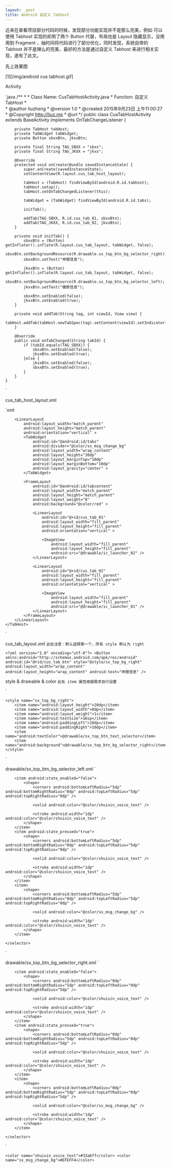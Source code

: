 ```yaml
---
layout: _post
title: Android 自定义 Tabhost 
---
```


 近来在查看项目部分代码的时候，发现部分功能实现并不是那么完美，例如  可以使用 Tabhost 实现的却用了两个 Button 代替，布局也是 Layout 隐藏显示，没用用到 Fragment ，抽时间将代码进行了部分优化，同时发现，系统自带的 Tabhost 并不是辣么的完美，最好的方法是通过自定义 Tabhost 来进行相关实现，遂有了此文。


 先上效果图
 
 [1][/img/android cus tabhost.gif]

 
 Activity 

`java
	 /**
	 * 
	 *  Class Name: CusTabHostActivity.java
	 *  Function: 自定义 TabHost
	 *  
	 *  @author liuzheng
	 *  @version 1.0 
	 *  @created 2015年9月23日 上午11:00:27
	 *  @Copyright http://liuz.me 
	 *  @url
	 */
	public class CusTabHostActivity extends BaseActivity implements OnTabChangeListener {
		
		private TabHost tabHost;
		private TabWidget tabWidget;
		private Button sbxxBtn, jkxxBtn;
		
		private final String TAG_SBXX = "sbxx";
		private final String TAG_JKXX = "jkxx";
		
		@Override
		protected void onCreate(Bundle savedInstanceState) {
			super.onCreate(savedInstanceState);
			setContentView(R.layout.cus_tab_host_layout);
			
			tabHost = (TabHost) findViewById(android.R.id.tabhost);
			tabHost.setup();
			tabHost.setOnTabChangedListener(this);
			
			tabWidget = (TabWidget) findViewById(android.R.id.tabs);
			
			initTab();
			
			addTab(TAG_SBXX, R.id.cus_tab_01, sbxxBtn);
			addTab(TAG_JKXX, R.id.cus_tab_02, jkxxBtn);
		}

		private void initTab() {
			sbxxBtn = (Button) getInflater().inflate(R.layout.cus_tab_layout, tabWidget, false);
			sbxxBtn.setBackgroundResource(R.drawable.sx_top_btn_bg_selector_right);
			sbxxBtn.setText("申报信息");
			
			jkxxBtn = (Button) getInflater().inflate(R.layout.cus_tab_layout, tabWidget, false);
			sbxxBtn.setBackgroundResource(R.drawable.sx_top_btn_bg_selector_left);
			jkxxBtn.setText("缴款信息");

			sbxxBtn.setEnabled(false);
			jkxxBtn.setEnabled(true);
		}
		
		private void addTab(String tag, int viewId, View view) {
			tabHost.addTab(tabHost.newTabSpec(tag).setContent(viewId).setIndicator(view));
		}

		@Override
		public void onTabChanged(String tabId) {
			if (tabId.equals(TAG_SBXX)) {
				sbxxBtn.setEnabled(false);
				jkxxBtn.setEnabled(true);
			}else {
				jkxxBtn.setEnabled(false);
				sbxxBtn.setEnabled(true);
			}
		}
	}

`


 cus_tab_host_layout.xml 
 
`xml
  	<?xml version="1.0" encoding="utf-8"?>
	<TabHost xmlns:android="http://schemas.android.com/apk/res/android"
	    xmlns:tools="http://schemas.android.com/tools"
	    android:id="@android:id/tabhost"
	    android:layout_width="match_parent"
	    android:layout_height="match_parent" >

	    <LinearLayout
	        android:layout_width="match_parent"
	        android:layout_height="match_parent"
	        android:orientation="vertical" >
	        <TabWidget
	            android:id="@android:id/tabs"
	            android:divider="@color/sx_msg_change_bg" 
	            android:layout_width="wrap_content"
	            android:layout_height="30dp"
	            android:layout_marginTop="10dp"
	            android:layout_marginBottom="10dp"
	            android:layout_gravity="center" >
	        </TabWidget>

	        <FrameLayout
	            android:id="@android:id/tabcontent"
	            android:layout_width="match_parent"
	            android:layout_height="match_parent"
	            android:layout_weight="0"
	            android:background="@color/red" >

	            <LinearLayout
	                android:id="@+id/cus_tab_01"
	                android:layout_width="fill_parent"
	                android:layout_height="fill_parent"
	                android:orientation="vertical" >

	                <ImageView
	                    android:layout_width="fill_parent"
	                    android:layout_height="fill_parent"
	                    android:src="@drawable/ic_launcher_02" />
	            </LinearLayout>

	            <LinearLayout
	                android:id="@+id/cus_tab_02"
	                android:layout_width="fill_parent"
	                android:layout_height="fill_parent"
	                android:orientation="vertical" >

	                <ImageView
	                    android:layout_width="fill_parent"
	                    android:layout_height="fill_parent"
	                    android:src="@drawable/ic_launcher_01" />
	            </LinearLayout>
	        </FrameLayout>
	    </LinearLayout>
	</TabHost>
`

cus_tab_layout.xml   `此处注意：默认选择第一个，所有 style 默认为 right `

`
	<?xml version="1.0" encoding="utf-8"?>
	<Button xmlns:android="http://schemas.android.com/apk/res/android"
	    android:id="@+id/cus_tab_btn"
	    style="@style/sx_top_bg_right"  
	    android:layout_width="wrap_content"
	    android:layout_height="wrap_content"
	    android:text="申报信息" />
`



style & drawable & color  `此处 item 属性根据需求自行设置`

`
    <style name="sx_top_bg_left">
        <item name="android:layout_height">20dp</item>
        <item name="android:layout_width">0dp</item>
        <item name="android:layout_weight">1</item>
        <item name="android:textSize">16sp</item>
        <item name="android:paddingLeft">10dp</item>
        <item name="android:paddingRight">10dp</item>
        <item name="android:textColor">@drawable/sx_top_btn_text_selector</item>
        <item name="android:background">@drawable/sx_top_btn_bg_selector_left</item>
    </style>

    <style name="sx_top_bg_right">
        <item name="android:layout_height">20dp</item>
        <item name="android:layout_width">0dp</item>
        <item name="android:layout_weight">1</item>
        <item name="android:textSize">16sp</item>
        <item name="android:paddingLeft">10dp</item>
        <item name="android:paddingRight">10dp</item>
        <item name="android:textColor">@drawable/sx_top_btn_text_selector</item>
        <item name="android:background">@drawable/sx_top_btn_bg_selector_right</item>
    </style>

`

drawable/sx_top_btn_bg_selector_left.xml
`
	<?xml version="1.0" encoding="utf-8"?>
	<selector xmlns:android="http://schemas.android.com/apk/res/android">

	    <item android:state_enabled="false">
	        <shape>
	            <corners android:bottomLeftRadius="5dp" android:bottomRightRadius="0dp" android:topLeftRadius="5dp" android:topRightRadius="0dp" />

	            <solid android:color="@color/shuixin_voice_text" />

	            <stroke android:width="1dp" android:color="@color/shuixin_voice_text" />
	        </shape>
	    </item>
	    <item android:state_pressed="true">
	        <shape>
	            <corners android:bottomLeftRadius="5dp" android:bottomRightRadius="0dp" android:topLeftRadius="5dp" android:topRightRadius="0dp" />

	            <solid android:color="@color/shuixin_voice_text" />

	            <stroke android:width="1dp" android:color="@color/shuixin_voice_text" />
	        </shape>
	    </item>
	    <item>
	        <shape>
	            <corners android:bottomLeftRadius="5dp" android:bottomRightRadius="0dp" android:topLeftRadius="5dp" android:topRightRadius="0dp" />

	            <solid android:color="@color/sx_msg_change_bg" />

	            <stroke android:width="1dp" android:color="@color/shuixin_voice_text" />
	        </shape>
	    </item>

	</selector>
`

drawable/sx_top_btn_bg_selector_right.xml
`
	<?xml version="1.0" encoding="utf-8"?>
	<selector xmlns:android="http://schemas.android.com/apk/res/android">

	    <item android:state_enabled="false">
	        <shape>
	            <corners android:bottomLeftRadius="0dp" android:bottomRightRadius="5dp" android:topLeftRadius="0dp" android:topRightRadius="5dp" />

	            <solid android:color="@color/shuixin_voice_text" />

	            <stroke android:width="1dp" android:color="@color/shuixin_voice_text" />
	        </shape>
	    </item>
	    <item android:state_pressed="true">
	        <shape>
	            <corners android:bottomLeftRadius="0dp" android:bottomRightRadius="5dp" android:topLeftRadius="0dp" android:topRightRadius="5dp" />

	            <solid android:color="@color/shuixin_voice_text" />

	            <stroke android:width="1dp" android:color="@color/shuixin_voice_text" />
	        </shape>
	    </item>
	    <item>
	        <shape>
	            <corners android:bottomLeftRadius="0dp" android:bottomRightRadius="5dp" android:topLeftRadius="0dp" android:topRightRadius="5dp" />

	            <solid android:color="@color/sx_msg_change_bg" />

	            <stroke android:width="1dp" android:color="@color/shuixin_voice_text" />
	        </shape>
	    </item>

	</selector>
`


`
    <color name="shuixin_voice_text">#33a6ff</color>
    <color name="sx_msg_change_bg">#EFEFF4</color>
`






























